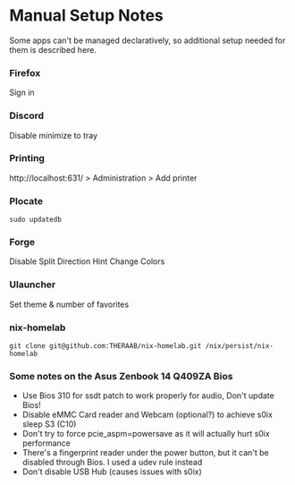 # Manual Setup Notes

Some apps can't be managed declaratively, so additional setup needed for them is described here.

### Firefox

Sign in

### Discord

Disable minimize to tray

### Printing

http://localhost:631/ > Administration > Add printer

### Plocate

```console
sudo updatedb
```

### Forge

Disable Split Direction Hint
Change Colors

### Ulauncher

Set theme & number of favorites

### nix-homelab

```console
git clone git@github.com:THERAAB/nix-homelab.git /nix/persist/nix-homelab
```

### Some notes on the Asus Zenbook 14 Q409ZA Bios

- Use Bios 310 for ssdt patch to work properly for audio, Don't update Bios!
- Disable eMMC Card reader and Webcam (optional?) to achieve s0ix sleep S3 (C10)
- Don't try to force pcie_aspm=powersave as it will actually hurt s0ix performance
- There's a fingerprint reader under the power button, but it can't be disabled through Bios. I used a udev rule instead
- Don't disable USB Hub (causes issues with s0ix)
